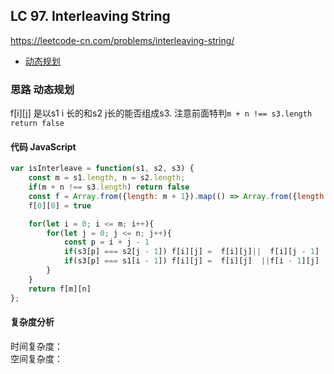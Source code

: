 ## LC 97. Interleaving String
https://leetcode-cn.com/problems/interleaving-string/

- [动态规划](#思路-动态规划)

### 思路 动态规划
f[i][j] 是以s1 i 长的和s2 j长的能否组成s3. 注意前面特判`m + n !== s3.length return false`
#### 代码 JavaScript

```JavaScript
var isInterleave = function(s1, s2, s3) {
    const m = s1.length, n = s2.length;
    if(m + n !== s3.length) return false
    const f = Array.from({length: m + 1}).map(() => Array.from({length: n + 1}).fill(false))
    f[0][0] = true

    for(let i = 0; i <= m; i++){
        for(let j = 0; j <= n; j++){
            const p = i + j - 1
            if(s3[p] === s2[j - 1]) f[i][j] =  f[i][j]||  f[i][j - 1]
            if(s3[p] === s1[i - 1]) f[i][j] =  f[i][j]  ||f[i - 1][j]
        }
    }
    return f[m][n]
};

```

#### 复杂度分析
时间复杂度： </br>
空间复杂度：